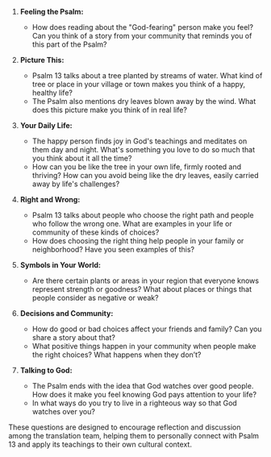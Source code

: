 1. **Feeling the Psalm:**
   - How does reading about the "God-fearing" person make you feel? Can you think of a story from your community that reminds you of this part of the Psalm?

2. **Picture This:**
   - Psalm 13 talks about a tree planted by streams of water. What kind of tree or place in your village or town makes you think of a happy, healthy life?
   - The Psalm also mentions dry leaves blown away by the wind. What does this picture make you think of in real life?

3. **Your Daily Life:**
   - The happy person finds joy in God's teachings and meditates on them day and night. What's something you love to do so much that you think about it all the time?
   - How can you be like the tree in your own life, firmly rooted and thriving? How can you avoid being like the dry leaves, easily carried away by life's challenges?

4. **Right and Wrong:**
   - Psalm 13 talks about people who choose the right path and people who follow the wrong one. What are examples in your life or community of these kinds of choices?
   - How does choosing the right thing help people in your family or neighborhood? Have you seen examples of this?

5. **Symbols in Your World:**
   - Are there certain plants or areas in your region that everyone knows represent strength or goodness? What about places or things that people consider as negative or weak?

6. **Decisions and Community:**
   - How do good or bad choices affect your friends and family? Can you share a story about that?
   - What positive things happen in your community when people make the right choices? What happens when they don’t?

7. **Talking to God:**
   - The Psalm ends with the idea that God watches over good people. How does it make you feel knowing God pays attention to your life?
   - In what ways do you try to live in a righteous way so that God watches over you?

These questions are designed to encourage reflection and discussion among the translation team, helping them to personally connect with Psalm 13 and apply its teachings to their own cultural context.